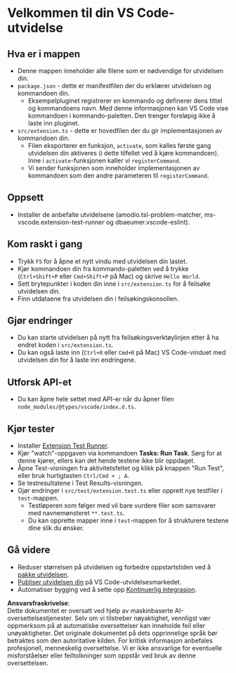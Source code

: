 # Velkommen til din VS Code-utvidelse

## Hva er i mappen

* Denne mappen inneholder alle filene som er nødvendige for utvidelsen din.
* `package.json` - dette er manifestfilen der du erklærer utvidelsen og kommandoen din.
  * Eksempelpluginet registrerer en kommando og definerer dens tittel og kommandoens navn. Med denne informasjonen kan VS Code vise kommandoen i kommando-paletten. Den trenger foreløpig ikke å laste inn pluginet.
* `src/extension.ts` - dette er hovedfilen der du gir implementasjonen av kommandoen din.
  * Filen eksporterer en funksjon, `activate`, som kalles første gang utvidelsen din aktiveres (i dette tilfellet ved å kjøre kommandoen). Inne i `activate`-funksjonen kaller vi `registerCommand`.
  * Vi sender funksjonen som inneholder implementasjonen av kommandoen som den andre parameteren til `registerCommand`.

## Oppsett

* Installer de anbefalte utvidelsene (amodio.tsl-problem-matcher, ms-vscode.extension-test-runner og dbaeumer.vscode-eslint).

## Kom raskt i gang

* Trykk `F5` for å åpne et nytt vindu med utvidelsen din lastet.
* Kjør kommandoen din fra kommando-paletten ved å trykke (`Ctrl+Shift+P` eller `Cmd+Shift+P` på Mac) og skrive `Hello World`.
* Sett brytepunkter i koden din inne i `src/extension.ts` for å feilsøke utvidelsen din.
* Finn utdataene fra utvidelsen din i feilsøkingskonsollen.

## Gjør endringer

* Du kan starte utvidelsen på nytt fra feilsøkingsverktøylinjen etter å ha endret koden i `src/extension.ts`.
* Du kan også laste inn (`Ctrl+R` eller `Cmd+R` på Mac) VS Code-vinduet med utvidelsen din for å laste inn endringene.

## Utforsk API-et

* Du kan åpne hele settet med API-er når du åpner filen `node_modules/@types/vscode/index.d.ts`.

## Kjør tester

* Installer [Extension Test Runner](https://marketplace.visualstudio.com/items?itemName=ms-vscode.extension-test-runner).
* Kjør "watch"-oppgaven via kommandoen **Tasks: Run Task**. Sørg for at denne kjører, ellers kan det hende testene ikke blir oppdaget.
* Åpne Test-visningen fra aktivitetsfeltet og klikk på knappen "Run Test", eller bruk hurtigtasten `Ctrl/Cmd + ; A`.
* Se testresultatene i Test Results-visningen.
* Gjør endringer i `src/test/extension.test.ts` eller opprett nye testfiler i `test`-mappen.
  * Testløperen som følger med vil bare vurdere filer som samsvarer med navnemønsteret `**.test.ts`.
  * Du kan opprette mapper inne i `test`-mappen for å strukturere testene dine slik du ønsker.

## Gå videre

* Reduser størrelsen på utvidelsen og forbedre oppstartstiden ved å [pakke utvidelsen](https://code.visualstudio.com/api/working-with-extensions/bundling-extension).
* [Publiser utvidelsen din](https://code.visualstudio.com/api/working-with-extensions/publishing-extension) på VS Code-utvidelsesmarkedet.
* Automatiser bygging ved å sette opp [Kontinuerlig integrasjon](https://code.visualstudio.com/api/working-with-extensions/continuous-integration).

**Ansvarsfraskrivelse**:  
Dette dokumentet er oversatt ved hjelp av maskinbaserte AI-oversettelsestjenester. Selv om vi tilstreber nøyaktighet, vennligst vær oppmerksom på at automatiske oversettelser kan inneholde feil eller unøyaktigheter. Det originale dokumentet på dets opprinnelige språk bør betraktes som den autoritative kilden. For kritisk informasjon anbefales profesjonell, menneskelig oversettelse. Vi er ikke ansvarlige for eventuelle misforståelser eller feiltolkninger som oppstår ved bruk av denne oversettelsen.